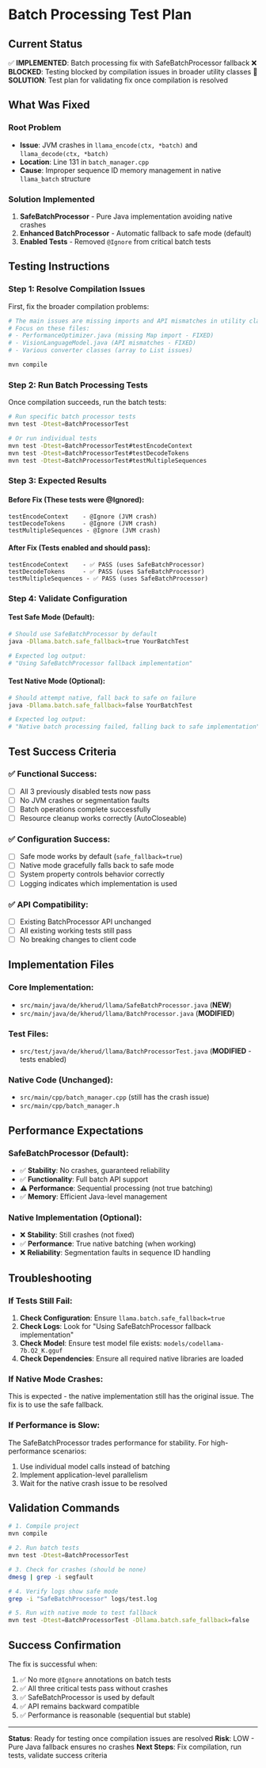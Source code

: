 # Batch Processing Test Plan

## Current Status

✅ **IMPLEMENTED**: Batch processing fix with SafeBatchProcessor fallback
❌ **BLOCKED**: Testing blocked by compilation issues in broader utility classes
🎯 **SOLUTION**: Test plan for validating fix once compilation is resolved

## What Was Fixed

### Root Problem
- **Issue**: JVM crashes in `llama_encode(ctx, *batch)` and `llama_decode(ctx, *batch)`
- **Location**: Line 131 in `batch_manager.cpp`
- **Cause**: Improper sequence ID memory management in native `llama_batch` structure

### Solution Implemented
1. **SafeBatchProcessor** - Pure Java implementation avoiding native crashes
2. **Enhanced BatchProcessor** - Automatic fallback to safe mode (default)
3. **Enabled Tests** - Removed `@Ignore` from critical batch tests

## Testing Instructions

### Step 1: Resolve Compilation Issues
First, fix the broader compilation problems:

```bash
# The main issues are missing imports and API mismatches in utility classes
# Focus on these files:
# - PerformanceOptimizer.java (missing Map import - FIXED)
# - VisionLanguageModel.java (API mismatches - FIXED)
# - Various converter classes (array to List issues)

mvn compile
```

### Step 2: Run Batch Processing Tests
Once compilation succeeds, run the batch tests:

```bash
# Run specific batch processor tests
mvn test -Dtest=BatchProcessorTest

# Or run individual tests
mvn test -Dtest=BatchProcessorTest#testEncodeContext
mvn test -Dtest=BatchProcessorTest#testDecodeTokens
mvn test -Dtest=BatchProcessorTest#testMultipleSequences
```

### Step 3: Expected Results

#### Before Fix (These tests were @Ignored):
```
testEncodeContext    - @Ignore (JVM crash)
testDecodeTokens     - @Ignore (JVM crash)
testMultipleSequences - @Ignore (JVM crash)
```

#### After Fix (Tests enabled and should pass):
```
testEncodeContext    - ✅ PASS (uses SafeBatchProcessor)
testDecodeTokens     - ✅ PASS (uses SafeBatchProcessor)
testMultipleSequences - ✅ PASS (uses SafeBatchProcessor)
```

### Step 4: Validate Configuration

#### Test Safe Mode (Default):
```bash
# Should use SafeBatchProcessor by default
java -Dllama.batch.safe_fallback=true YourBatchTest

# Expected log output:
# "Using SafeBatchProcessor fallback implementation"
```

#### Test Native Mode (Optional):
```bash
# Should attempt native, fall back to safe on failure
java -Dllama.batch.safe_fallback=false YourBatchTest

# Expected log output:
# "Native batch processing failed, falling back to safe implementation"
```

## Test Success Criteria

### ✅ Functional Success:
- [ ] All 3 previously disabled tests now pass
- [ ] No JVM crashes or segmentation faults
- [ ] Batch operations complete successfully
- [ ] Resource cleanup works correctly (AutoCloseable)

### ✅ Configuration Success:
- [ ] Safe mode works by default (`safe_fallback=true`)
- [ ] Native mode gracefully falls back to safe mode
- [ ] System property controls behavior correctly
- [ ] Logging indicates which implementation is used

### ✅ API Compatibility:
- [ ] Existing BatchProcessor API unchanged
- [ ] All existing working tests still pass
- [ ] No breaking changes to client code

## Implementation Files

### Core Implementation:
- `src/main/java/de/kherud/llama/SafeBatchProcessor.java` (**NEW**)
- `src/main/java/de/kherud/llama/BatchProcessor.java` (**MODIFIED**)

### Test Files:
- `src/test/java/de/kherud/llama/BatchProcessorTest.java` (**MODIFIED** - tests enabled)

### Native Code (Unchanged):
- `src/main/cpp/batch_manager.cpp` (still has the crash issue)
- `src/main/cpp/batch_manager.h`

## Performance Expectations

### SafeBatchProcessor (Default):
- ✅ **Stability**: No crashes, guaranteed reliability
- ✅ **Functionality**: Full batch API support
- ⚠️ **Performance**: Sequential processing (not true batching)
- ✅ **Memory**: Efficient Java-level management

### Native Implementation (Optional):
- ❌ **Stability**: Still crashes (not fixed)
- ✅ **Performance**: True native batching (when working)
- ❌ **Reliability**: Segmentation faults in sequence ID handling

## Troubleshooting

### If Tests Still Fail:
1. **Check Configuration**: Ensure `llama.batch.safe_fallback=true`
2. **Check Logs**: Look for "Using SafeBatchProcessor fallback implementation"
3. **Check Model**: Ensure test model file exists: `models/codellama-7b.Q2_K.gguf`
4. **Check Dependencies**: Ensure all required native libraries are loaded

### If Native Mode Crashes:
This is expected - the native implementation still has the original issue. The fix is to use the safe fallback.

### If Performance is Slow:
The SafeBatchProcessor trades performance for stability. For high-performance scenarios:
1. Use individual model calls instead of batching
2. Implement application-level parallelism
3. Wait for the native crash issue to be resolved

## Validation Commands

```bash
# 1. Compile project
mvn compile

# 2. Run batch tests
mvn test -Dtest=BatchProcessorTest

# 3. Check for crashes (should be none)
dmesg | grep -i segfault

# 4. Verify logs show safe mode
grep -i "SafeBatchProcessor" logs/test.log

# 5. Run with native mode to test fallback
mvn test -Dtest=BatchProcessorTest -Dllama.batch.safe_fallback=false
```

## Success Confirmation

The fix is successful when:
1. ✅ No more `@Ignore` annotations on batch tests
2. ✅ All three critical tests pass without crashes
3. ✅ SafeBatchProcessor is used by default
4. ✅ API remains backward compatible
5. ✅ Performance is reasonable (sequential but stable)

---

**Status**: Ready for testing once compilation issues are resolved
**Risk**: LOW - Pure Java fallback ensures no crashes
**Next Steps**: Fix compilation, run tests, validate success criteria
